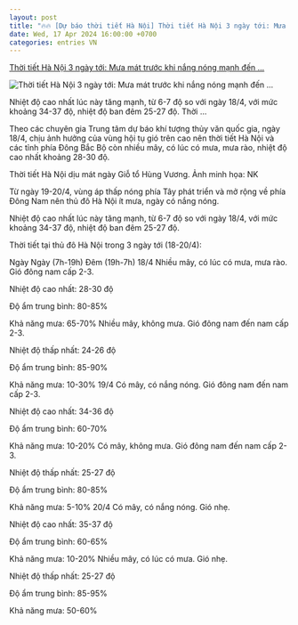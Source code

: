 ```yaml
---
layout: post
title: "🔥🔥 [Dự báo thời tiết Hà Nội] Thời tiết Hà Nội 3 ngày tới: Mưa mát trước khi nắng nóng mạnh đến ..."
date: Wed, 17 Apr 2024 16:00:00 +0700
categories: entries VN
---
```

[Thời tiết Hà Nội 3 ngày tới: Mưa mát trước khi nắng nóng mạnh đến ...](https://vietnamnet.vn/thoi-tiet-ha-noi-3-ngay-toi-mua-mat-truoc-khi-nang-nong-manh-den-37-do-2271728.html)

![Thời tiết Hà Nội 3 ngày tới: Mưa mát trước khi nắng nóng mạnh đến ...](https://static-images.vnncdn.net/files/publish/2024/4/18/thoi-tiet-ha-noi-3-ngay-toi-mua-mat-truoc-khi-nang-nong-manh-den-37-do-250.jpg)

Nhiệt độ cao nhất lúc này tăng mạnh, từ 6-7 độ so với ngày 18/4, với mức khoảng 34-37 độ, nhiệt độ ban đêm 25-27 độ. Thời ...

Theo các chuyên gia Trung tâm dự báo khí tượng thủy văn quốc gia, ngày 18/4, chịu ảnh hưởng của vùng hội tụ gió trên cao nên thời tiết Hà Nội và các tỉnh phía Đông Bắc Bộ còn nhiều mây, có lúc có mưa, mưa rào, nhiệt độ cao nhất khoảng 28-30 độ.

Thời tiết Hà Nội dịu mát ngày Giỗ tổ Hùng Vương. Ảnh minh họa: NK

Từ ngày 19-20/4, vùng áp thấp nóng phía Tây phát triển và mở rộng về phía Đông Nam nên thủ đô Hà Nội ít mưa, ngày có nắng nóng.

Nhiệt độ cao nhất lúc này tăng mạnh, từ 6-7 độ so với ngày 18/4, với mức khoảng 34-37 độ, nhiệt độ ban đêm 25-27 độ.

Thời tiết tại thủ đô Hà Nội trong 3 ngày tới (18-20/4):

Ngày Ngày (7h-19h) Đêm (19h-7h) 18/4 Nhiều mây, có lúc có mưa, mưa rào. Gió đông nam cấp 2-3.

Nhiệt độ cao nhất: 28-30 độ

Độ ẩm trung bình: 80-85%

Khả năng mưa: 65-70% Nhiều mây, không mưa. Gió đông nam đến nam cấp 2-3.

Nhiệt độ thấp nhất: 24-26 độ

Độ ẩm trung bình: 85-90%

Khả năng mưa: 10-30% 19/4 Có mây, có nắng nóng. Gió đông nam đến nam cấp 2-3.

Nhiệt độ cao nhất: 34-36 độ

Độ ẩm trung bình: 60-70%

Khả năng mưa: 10-20% Có mây, không mưa. Gió đông nam đến nam cấp 2-3.

Nhiệt độ thấp nhất: 25-27 độ

Độ ẩm trung bình: 80-85%

Khả năng mưa: 5-10% 20/4 Có mây, có nắng nóng. Gió nhẹ.

Nhiệt độ cao nhất: 35-37 độ

Độ ẩm trung bình: 60-65%

Khả năng mưa: 10-20% Nhiều mây, có lúc có mưa. Gió nhẹ.

Nhiệt độ thấp nhất: 25-27 độ

Độ ẩm trung bình: 85-95%

Khả năng mưa: 50-60%

